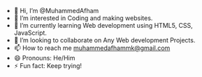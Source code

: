 - 👋 Hi, I’m @MuhammedAfham
- 👀 I’m interested in Coding and making websites.
- 🌱 I’m currently learning Web development using HTML5, CSS, JavaScript.
- 💞️ I’m looking to collaborate on Any Web development Projects.
- 📫 How to reach me muhammedafhammk@gmail.com
- 😄 Pronouns: He/Him
- ⚡ Fun fact: Keep trying!

<!---
MuhammedAfham/MuhammedAfham is a ✨ special ✨ repository because its `README.md` (this file) appears on your GitHub profile.
You can click the Preview link to take a look at your changes.
--->
